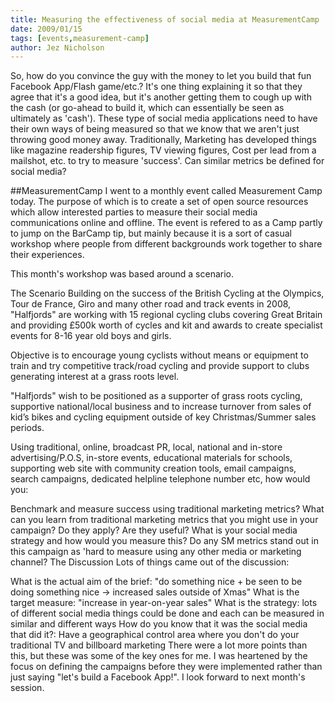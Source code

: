 ```yaml
---
title: Measuring the effectiveness of social media at MeasurementCamp
date: 2009/01/15
tags: [events,measurement-camp]
author: Jez Nicholson
---
```

So, how do you convince the guy with the money to let you build that fun Facebook App/Flash game/etc.? It's one thing explaining it so that they agree that it's a good idea, but it's another getting them to cough up with the cash (or go-ahead to build it, which can essentially be seen as ultimately as 'cash'). These type of social media applications need to have their own ways of being measured so that we know that we aren't just throwing good money away. Traditionally, Marketing has developed things like magazine readership figures, TV viewing figures, Cost per lead from a mailshot, etc. to try to measure 'success'. Can similar metrics be defined for social media?

##MeasurementCamp
I went to a monthly event called Measurement Camp today. The purpose of which is to create a set of open source resources which allow interested parties to measure their social media communications online and offline. The event is refered to as a Camp partly to jump on the BarCamp tip, but mainly because it is a sort of casual workshop where people from different backgrounds work together to share their experiences.

This month's workshop was based around a scenario.

The Scenario
Building on the success of the British Cycling at the Olympics, Tour de France, Giro and many other road and track events in 2008, "Halfjords" are working with 15 regional cycling clubs covering Great Britain and providing £500k worth of cycles and kit and awards to create specialist events for 8-16 year old boys and girls.

Objective is to encourage young cyclists without means or equipment to train and try competitive track/road cycling and provide support to clubs generating interest at a grass roots level.

"Halfjords" wish to be positioned as a supporter of grass roots cycling, supportive national/local business and to increase turnover from sales of kid’s bikes and cycling equipment outside of key Christmas/Summer sales periods.

Using traditional, online, broadcast PR, local, national and in-store advertising/P.O.S, in-store events, educational materials for schools, supporting web site with community creation tools, email campaigns, search campaigns, dedicated helpline telephone number etc, how would you:

Benchmark and measure success using traditional marketing metrics?
What can you learn from traditional marketing metrics that you might use in your campaign? Do they apply? Are they useful?
What is your social media strategy and how would you measure this?
Do any SM metrics stand out in this campaign as 'hard to measure using any other media or marketing channel?
The Discussion
Lots of things came out of the discussion:

What is the actual aim of the brief: "do something nice + be seen to be doing something nice -> increased sales outside of Xmas"
What is the target measure: "increase in year-on-year sales"
What is the strategy: lots of different social media things could be done and each can be measured in similar and different ways
How do you know that it was the social media that did it?: Have a geographical control area where you don't do your traditional TV and billboard marketing
There were a lot more points than this, but these was some of the key ones for me. I was heartened by the focus on defining the campaigns before they were implemented rather than just saying "let's build a Facebook App!". I look forward to next month's session.